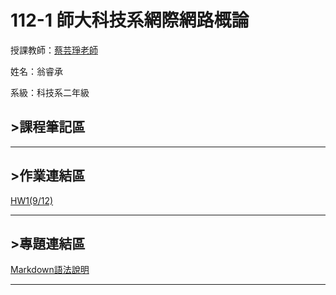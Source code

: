 # 112-1 師大科技系網際網路概論

授課教師：[蔡芸琤老師](https://github.com/pecu)

姓名：翁睿承

系級：科技系二年級

## >課程筆記區
***
## >作業連結區
<a href="https://slxsh57.github.io/SLXSH57/">HW1(9/12)</a>
***
## >專題連結區
<a href="https://markdown.tw/">Markdown語法說明</a>
***
